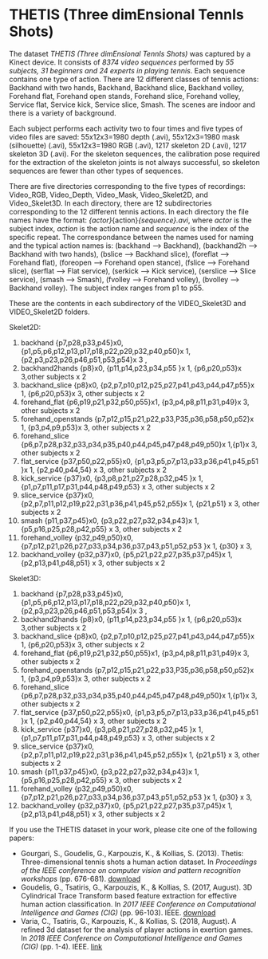 # THETIS (Three dimEnsional TennIs Shots)
The dataset *THETIS (Three dimEnsional TennIs Shots)* was captured by a Kinect device. It consists of *8374 video sequences* performed by *55 subjects, 31 beginners and 24 experts in playing tennis*. Each sequence contains one type of action. There are 12 different classes of tennis actions: Backhand with two hands, Backhand, Backhand slice, Backhand volley, Forehand flat, Forehand open stands, Forehand slice, Forehand volley, Service flat, Service kick, Service slice, Smash. The scenes are indoor and there is a variety of background.

Each subject performs each activity two to four times and five types of video files are saved: 55x12x3=1980 depth (.avi), 55x12x3=1980 mask (silhouette) (.avi), 55x12x3=1980 RGB (.avi), 1217 skeleton 2D (.avi), 1217 skeleton 3D (.avi). For the skeleton sequences, the calibration pose required for the extraction of the skeleton joints is not always successful, so skeleton sequences are fewer than other types of sequences.

There are five directories corresponding to the five types of recordings: Video_RGB, Video_Depth, Video_Mask, Video_Skelet2D, and Video_Skelet3D. In each directory, there are 12 subdirectories corresponding to the 12 different tennis actions. In each directory the file names have the format: _{actor}_{action}_{sequence}.avi_, where _actor_ is the subject index, _action_ is the action name and _sequence_ is the index of the specific repeat. The correspondance between the names used for naming and the typical action names is: (backhand --> Backhand), (backhand2h --> Backhand with two hands), (bslice --> Backhand slice), (foreflat --> Forehand flat), (foreopen --> Forehand open stance), (fslice --> Forehand slice), (serflat --> Flat service), (serkick --> Kick service), (serslice --> Slice service), (smash --> Smash), (fvolley --> Forehand volley), (bvolley --> Backhand volley). The subject index ranges from p1 to p55.

These are the contents in each subdirectory of the VIDEO_Skelet3D and VIDEO_Skelet2D folders.

Skelet2D:
1. backhand  {p7,p28,p33,p45}x0, {p1,p5,p6,p12,p13,p17,p18,p22,p29,p32,p40,p50}x 1,  {p2,p3,p23,p26,p46,p51,p53,p54}x 3 , 
2. backhand2hands  {p8}x0, {p11,p14,p23,p34,p55 }x 1, {p6,p20,p53}x 3,other subjects x 2
3. backhand_slice  {p8}x0, {p2,p7,p10,p12,p25,p27,p41,p43,p44,p47,p55}x 1, {p6,p20,p53}x 3, other subjects x 2
4. forehand_flat	  {p6,p19,p21,p32,p50,p55}x1, {p3,p4,p8,p11,p31,p49}x 3, other subjects x 2
5. forehand_openstands	{p7,p12,p15,p21,p22,p33,P35,p36,p58,p50,p52}x 1, {p3,p4,p9,p53}x 3, other subjects x 2
6. forehand_slice  {p6,p7,p28,p32,p33,p34,p35,p40,p44,p45,p47,p48,p49,p50}x 1,{p1}x 3, other subjects x 2
7. flat_service	  {p37,p50,p22,p55}x0, {p1,p3,p5,p7,p13,p33,p36,p41,p45,p51 }x 1, {p2,p40,p44,54} x 3, other subjects x 2
8. kick_service	  {p37}x0, {p3,p8,p21,p27,p28,p32,p45 }x 1, {p1,p7,p11,p17,p31,p44,p48,p49,p53} x 3, other subjects x 2
9. slice_service   {p37}x0, {p2,p7,p11,p12,p19,p22,p31,p36,p41,p45,p52,p55}x 1, {p21,p51} x 3, other subjects x 2
10. smash   {p11,p37,p45}x0, {p3,p22,p27,p32,p34,p43}x 1, {p5,p16,p25,p28,p42,p55} x 3, other subjects x 2
11. forehand_volley    {p32,p49,p50}x0, {p7,p12,p21,p26,p27,p33,p34,p36,p37,p43,p51,p52,p53 }x 1, {p30} x 3, 
12. backhand_volley    {p32,p37}x0, {p5,p21,p22,p27,p35,p37,p45}x 1, {p2,p13,p41,p48,p51} x 3, other subjects x 2


Skelet3D:
1. backhand  {p7,p28,p33,p45}x0, {p1,p5,p6,p12,p13,p17,p18,p22,p29,p32,p40,p50}x 1,  {p2,p3,p23,p26,p46,p51,p53,p54}x 3 , 
2. backhand2hands  {p8}x0, {p11,p14,p23,p34,p55 }x 1, {p6,p20,p53}x 3,other subjects x 2
3. backhand_slice  {p8}x0, {p2,p7,p10,p12,p25,p27,p41,p43,p44,p47,p55}x 1, {p6,p20,p53}x 3, other subjects x 2
4. forehand_flat	  {p6,p19,p21,p32,p50,p55}x1, {p3,p4,p8,p11,p31,p49}x 3, other subjects x 2
5. forehand_openstands	{p7,p12,p15,p21,p22,p33,P35,p36,p58,p50,p52}x 1, {p3,p4,p9,p53}x 3, other subjects x 2
6. forehand_slice  {p6,p7,p28,p32,p33,p34,p35,p40,p44,p45,p47,p48,p49,p50}x 1,{p1}x 3, other subjects x 2
7. flat_service	  {p37,p50,p22,p55}x0, {p1,p3,p5,p7,p13,p33,p36,p41,p45,p51 }x 1, {p2,p40,p44,54} x 3, other subjects x 2
8. kick_service	  {p37}x0, {p3,p8,p21,p27,p28,p32,p45 }x 1, {p1,p7,p11,p17,p31,p44,p48,p49,p53} x 3, other subjects x 2
9. slice_service   {p37}x0, {p2,p7,p11,p12,p19,p22,p31,p36,p41,p45,p52,p55}x 1, {p21,p51} x 3, other subjects x 2
10. smash   {p11,p37,p45}x0, {p3,p22,p27,p32,p34,p43}x 1, {p5,p16,p25,p28,p42,p55} x 3, other subjects x 2
11. forehand_volley    {p32,p49,p50}x0, {p7,p12,p21,p26,p27,p33,p34,p36,p37,p43,p51,p52,p53 }x 1, {p30} x 3, 
12. backhand_volley    {p32,p37}x0, {p5,p21,p22,p27,p35,p37,p45}x 1, {p2,p13,p41,p48,p51} x 3, other subjects x 2

If you use the THETIS dataset in your work, please cite one of the following papers:
* Gourgari, S., Goudelis, G., Karpouzis, K., & Kollias, S. (2013). Thetis: Three-dimensional tennis shots a human action dataset. In _Proceedings of the IEEE conference on computer vision and pattern recognition workshops_ (pp. 676-681). [download](https://openaccess.thecvf.com/content_cvpr_workshops_2013/W08/papers/Gourgari_THETIS_Three_Dimensional_2013_CVPR_paper.pdf)
* Goudelis, G., Tsatiris, G., Karpouzis, K., & Kollias, S. (2017, August). 3D Cylindrical Trace Transform based feature extraction for effective human action classification. In _2017 IEEE Conference on Computational Intelligence and Games (CIG)_ (pp. 96-103). IEEE. [download](http://www.image.ntua.gr/papers/909.pdf)
* Varia, C., Tsatiris, G., Karpouzis, K., & Kollias, S. (2018, August). A refined 3d dataset for the analysis of player actions in exertion games. In _2018 IEEE Conference on Computational Intelligence and Games (CIG)_ (pp. 1-4). IEEE. [link](https://ieeexplore.ieee.org/abstract/document/8490458) 
